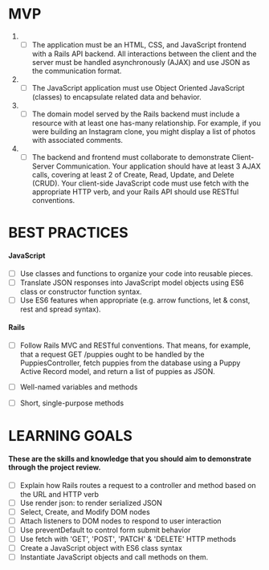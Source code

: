 
# MVP

1. - [ ] The application must be an HTML, CSS, and JavaScript frontend with a Rails API backend. All interactions between the client and the server must be handled asynchronously (AJAX) and use JSON as the communication format.

2. - [ ] The JavaScript application must use Object Oriented JavaScript (classes) to encapsulate related data and behavior.

3. - [ ] The domain model served by the Rails backend must include a resource with at least one has-many relationship. For example, if you were building an Instagram clone, you might display a list of photos with associated comments.

4. - [ ] The backend and frontend must collaborate to demonstrate Client-Server Communication. Your application should have at least 3 AJAX calls, covering at least 2 of Create, Read, Update, and Delete (CRUD). Your client-side JavaScript code must use fetch with the appropriate HTTP verb, and your Rails API should use RESTful conventions.

# BEST PRACTICES
#### JavaScript
 - [ ] Use classes and functions to organize your code into reusable pieces.
 - [ ] Translate JSON responses into JavaScript model objects using ES6 class or constructor function syntax.
 - [ ] Use ES6 features when appropriate (e.g. arrow functions, let & const, rest and spread syntax).
#### Rails
 - [ ] Follow Rails MVC and RESTful conventions. That means, for example, that a request GET /puppies ought to be handled by the PuppiesController, fetch puppies from the database using a Puppy Active Record model, and return a list of puppies as JSON.
 - [ ] Well-named variables and methods
 - [ ] Short, single-purpose methods

 
# LEARNING GOALS
#### These are the skills and knowledge that you should aim to demonstrate through the project review. 

- [ ] Explain how Rails routes a request to a controller and method based on the URL and HTTP verb
- [ ] Use render json: to render serialized JSON
- [ ] Select, Create, and Modify DOM nodes
- [ ] Attach listeners to DOM nodes to respond to user interaction
- [ ] Use preventDefault to control form submit behavior
- [ ] Use fetch with 'GET', 'POST', 'PATCH' & 'DELETE' HTTP methods
- [ ] Create a JavaScript object with ES6 class syntax
- [ ] Instantiate JavaScript objects and call methods on them.
